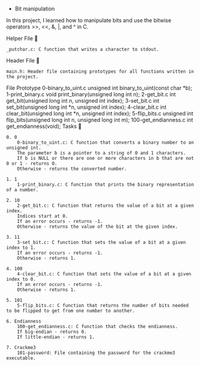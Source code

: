  - Bit manipulation

In this project, I learned how to manipulate bits and use the bitwise operators >>, <<, &, |, and ^ in C.

Helper File 🙌

    _putchar.c: C function that writes a character to stdout.

Header File 📁

    main.h: Header file containing prototypes for all functions written in the project.

File 	Prototype
0-binary_to_uint.c 	unsigned int binary_to_uint(const char *b);
1-print_binary.c 	void print_binary(unsigned long int n);
2-get_bit.c 	int get_bit(unsigned long int n, unsigned int index);
3-set_bit.c 	int set_bit(unsigned long int *n, unsigned int index);
4-clear_bit.c 	int clear_bit(unsigned long int *n, unsigned int index);
5-flip_bits.c 	unsigned int flip_bits(unsigned long int n, unsigned long int m);
100-get_endianness.c 	int get_endianness(void);
Tasks 📃

    0. 0
        0-binary_to_uint.c: C function that converts a binary number to an unsigned int.
        The parameter b is a pointer to a string of 0 and 1 characters.
        If b is NULL or there are one or more characters in b that are not 0 or 1 - returns 0.
        Otherwise - returns the converted number.

    1. 1
        1-print_binary.c: C function that prints the binary representation of a number.

    2. 10
        2-get_bit.c: C function that returns the value of a bit at a given index.
        Indices start at 0.
        If an error occurs - returns -1.
        Otherwise - returns the value of the bit at the given index.

    3. 11
        3-set_bit.c: C function that sets the value of a bit at a given index to 1.
        If an error occurs - returns -1.
        Otherwise - returns 1.

    4. 100
        4-clear_bit.c: C function that sets the value of a bit at a given index to 0.
        If an error occurs - returns -1.
        Otherwise - returns 1.

    5. 101
        5-flip_bits.c: C function that returns the number of bits needed to be flipped to get from one number to another.

    6. Endianness
        100-get_endianness.c: C function that checks the endianness.
        If big-endian - returns 0.
        If little-endian - returns 1.

    7. Crackme3
        101-password: File containing the password for the crackme3 executable.


